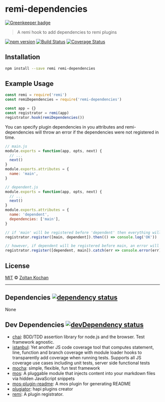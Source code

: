 # remi-dependencies

[![Greenkeeper badge](https://badges.greenkeeper.io/remijs/remi-dependencies.svg)](https://greenkeeper.io/)

> A remi hook to add dependencies to remi plugins

<!--@shields('npm', 'travis', 'coveralls')-->
[![npm version](https://img.shields.io/npm/v/remi-dependencies.svg)](https://www.npmjs.com/package/remi-dependencies) [![Build Status](https://img.shields.io/travis/remijs/remi-dependencies/master.svg)](https://travis-ci.org/remijs/remi-dependencies) [![Coverage Status](https://img.shields.io/coveralls/remijs/remi-dependencies/master.svg)](https://coveralls.io/r/remijs/remi-dependencies?branch=master)
<!--/@-->

## Installation

```sh
npm install --save remi remi-dependencies
```

## Example Usage

```js
const remi = require('remi')
const remiDependencies = require('remi-dependencies')

const app = {}
const registrator = remi(app)
registrator.hook(remiDependencies())
```

You can specify plugin dependencies in you attributes and remi-dependencies
will throw an error if the dependencies were not registered in time.

```js
// main.js
module.exports = function(app, opts, next) {
  // ...
  next()
}
module.exports.attributes = {
  name: 'main',
}

// dependent.js
module.exports = function(app, opts, next) {
  // ...
  next()
}
module.exports.attributes = {
  name: 'dependent',
  dependencies: ['main'],
}

// if 'main' will be registered before 'dependent' then everything will be OK
registrator.register([main, dependent]).then(() => console.log('OK'))

// however, if dependent will be registered before main, an error will be thrown
registrator.register([dependent, main]).catch(err => console.error(err))
```

## License

[MIT](./LICENSE) © [Zoltan Kochan](http://kochan.io)

* * *

<!--@dependencies({ shield: true })-->
## <a name="dependencies">Dependencies</a> [![dependency status](https://img.shields.io/david/remijs/remi-dependencies/master.svg)](https://david-dm.org/remijs/remi-dependencies/master)

None
<!--/@-->

<!--@devDependencies({ shield: true })-->
## <a name="dev-dependencies">Dev Dependencies</a> [![devDependency status](https://img.shields.io/david/dev/remijs/remi-dependencies/master.svg)](https://david-dm.org/remijs/remi-dependencies/master#info=devDependencies)

- [chai](https://github.com/chaijs/chai): BDD/TDD assertion library for node.js and the browser. Test framework agnostic.
- [istanbul](https://github.com/gotwarlost/istanbul): Yet another JS code coverage tool that computes statement, line, function and branch coverage with module loader hooks to transparently add coverage when running tests. Supports all JS coverage use cases including unit tests, server side functional tests
- [mocha](https://github.com/mochajs/mocha): simple, flexible, fun test framework
- [mos](https://github.com/mosjs/mos): A pluggable module that injects content into your markdown files via hidden JavaScript snippets
- [mos-plugin-readme](https://github.com/mosjs/mos-plugin-readme): A mos plugin for generating README
- [plugiator](https://github.com/zkochan/plugiator): hapi plugins creator
- [remi](https://github.com/remijs/remi): A plugin registrator.

<!--/@-->
